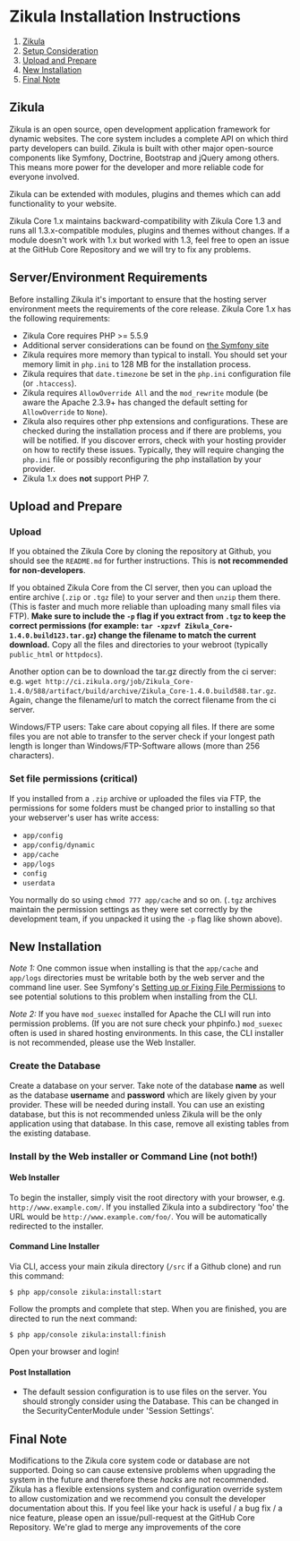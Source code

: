 Zikula Installation Instructions
================================

  1.  [Zikula](#zikula)
  2.  [Setup Consideration](#requirements)
  3.  [Upload and Prepare](#upload)
  4.  [New Installation](#install)
  5.  [Final Note](#final)


<a name="zikula"></a>

Zikula
------

Zikula is an open source, open development application framework for dynamic websites. The core system includes a
complete API on which third party developers can build. Zikula is built with other major open-source components like
Symfony, Doctrine, Bootstrap and jQuery among others. This means more power for the developer and more reliable code for
everyone involved.

Zikula can be extended with modules, plugins and themes which can add functionality to your website.

Zikula Core 1.x maintains backward-compatibility with Zikula Core 1.3 and runs all 1.3.x-compatible
modules, plugins and themes without changes. If a module doesn't work with 1.x but worked with 1.3, feel free
to open an issue at the GitHub Core Repository and we will try to fix any problems.


<a name="requirements"></a>

Server/Environment Requirements
-------------------------------

Before installing Zikula it's important to ensure that the hosting server environment meets the requirements
of the core release. Zikula Core 1.x has the following requirements:

 - Zikula Core requires PHP >= 5.5.9
 - Additional server considerations can be found on
   [the Symfony site](http://symfony.com/doc/current/reference/requirements.html)
 - Zikula requires more memory than typical to install. You should set your memory limit in `php.ini`
   to 128 MB for the installation process.
 - Zikula requires that `date.timezone` be set in the `php.ini` configuration file (or `.htaccess`).
 - Zikula requires `AllowOverride All` and the `mod_rewrite` module (be aware the Apache 2.3.9+ has changed
   the default setting for `AllowOverride` to `None`).
 - Zikula also requires other php extensions and configurations. These are checked during the installation
   process and if there are problems, you will be notified. If you discover errors, check with your hosting
   provider on how to rectify these issues. Typically, they will require changing the `php.ini` file or
   possibly reconfiguring the php installation by your provider.
 - Zikula 1.x does **not** support PHP 7.


<a name="upload"></a>

Upload and Prepare
------------------

### Upload

If you obtained the Zikula Core by cloning the repository at Github, you should see the `README.md` for further
instructions. This is **not recommended for non-developers**.

If you obtained Zikula Core from the CI server, then you can upload the entire archive (`.zip` or `.tgz` file)
to your server and then `unzip` them there. (This is faster and much more reliable than uploading many small
files via FTP). **Make sure to include the `-p` flag if you extract from `.tgz` to keep the correct permissions
(for example: `tar -xpzvf Zikula_Core-1.4.0.build123.tar.gz`) change the filename to match the current download.**
Copy all the files and directories to your webroot (typically `public_html` or `httpdocs`).

Another option can be to download the tar.gz directly from the ci server: e.g. 
`wget http://ci.zikula.org/job/Zikula_Core-1.4.0/588/artifact/build/archive/Zikula_Core-1.4.0.build588.tar.gz`. 
Again, change the filename/url to match the correct filename from the ci server.

Windows/FTP users: Take care about copying all files. If there are some files you are not able to transfer 
to the server check if your longest path length is longer than Windows/FTP-Software allows (more than 256 characters).

### Set file permissions (critical)

If you installed from a `.zip` archive or uploaded the files via FTP, the permissions for some folders must be changed 
prior to installing so that your webserver's user has write access:
- `app/config`
- `app/config/dynamic`
- `app/cache`
- `app/logs`
- `config`
- `userdata`

You normally do so using `chmod 777 app/cache` and so on. (`.tgz` archives maintain the permission settings as they
were set correctly by the development team, if you unpacked it using the `-p` flag like shown above).


<a name="install"></a>

New Installation
----------------

*Note 1:* One common issue when installing is that the `app/cache` and `app/logs` directories must be writable both by the 
web server and the command line user. See Symfony's [Setting up or Fixing File Permissions](http://symfony.com/doc/2.8/setup/file_permissions.html) 
to see potential solutions to this problem when installing from the CLI.

*Note 2:* If you have `mod_suexec` installed for Apache the CLI will run into permission problems. (If you are not sure 
check your phpinfo.) `mod_suexec` often is used in shared hosting environments. In this case, the CLI installer is not 
recommended, please use the Web Installer. 

### Create the Database

Create a database on your server. Take note of the database **name** as well as the database **username** and
**password** which are likely given by your provider. These will be needed during install. You can use an existing
database, but this is not recommended unless Zikula will be the only application using that database. In this case,
remove all existing tables from the existing database.

### Install by the Web installer or Command Line (not both!)

#### Web Installer

To begin the installer, simply visit the root directory with your browser, e.g. `http://www.example.com/`.
If you installed Zikula into a subdirectory 'foo' the URL would be `http://www.example.com/foo/`. You will be
automatically redirected to the installer.

#### Command Line Installer

Via CLI, access your main zikula directory (`/src` if a Github clone) and run this command:
```Shell
$ php app/console zikula:install:start
```
Follow the prompts and complete that step. When you are finished, you are directed to run the next command:
```Shell
$ php app/console zikula:install:finish
```
Open your browser and login!

#### Post Installation

 - The default session configuration is to use files on the server. You should strongly consider using the Database.
   This can be changed in the SecurityCenterModule under 'Session Settings'.


<a name="final"></a>

Final Note
----------

Modifications to the Zikula core system code or database are not supported. Doing so can cause extensive
problems when upgrading the system in the future and therefore these *hacks* are not recommended. Zikula
has a flexible extensions system and configuration override system to allow customization and we recommend
you consult the developer documentation about this. If you feel like your hack is useful / a bug fix / a nice
feature, please open an issue/pull-request at the GitHub Core Repository. We're glad to merge any improvements
of the core

